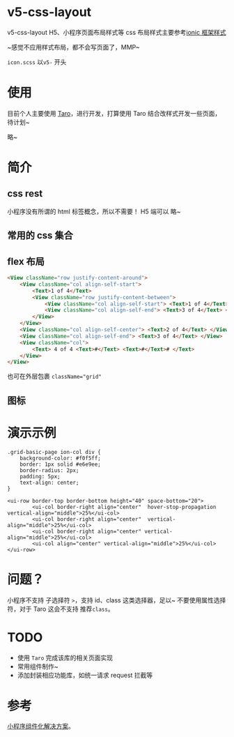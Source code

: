 # v5-css-layout

v5-css-layout H5、小程序页面布局样式等
css 布局样式主要参考[ionic 框架样式](https://ionicframework.com/docs/api/components/grid/Grid)

~感觉不应用样式布局，都不会写页面了，MMP~

`icon.scss` 以`v5-` 开头

# 使用

目前个人主要使用 [Taro](https://github.com/NervJS/taro)，进行开发，打算使用 Taro 结合改样式开发一些页面，待计划~

略~

# 简介

## css rest

小程序没有所谓的 html 标签概念，所以不需要！
H5 端可以
略~

## 常用的 css 集合

## flex 布局

```html
<View className="row justify-content-around">
    <View className="col align-self-start">
        <Text>1 of 4</Text>
        <View className="row justify-content-between">
            <View className="col align-self-start"> <Text>1 of 4</Text> </View>
            <View className="col align-self-end"> <Text>3 of 4</Text> </View>
        </View>
    </View>
    <View className="col align-self-center"> <Text>2 of 4</Text> </View>
    <View className="col align-self-end"> <Text>3 of 4</Text> </View>
    <View className="col">
        <Text> 4 of 4 <Text>#</Text> <Text>#</Text># </Text>
    </View>
</View>
```

也可在外层包裹 `className="grid"`

## 图标

# 演示示例

```
.grid-basic-page ion-col div {
    background-color: #f0f5ff;
    border: 1px solid #e6e9ee;
    border-radius: 2px;
    padding: 5px;
    text-align: center;
}
```

```
<ui-row border-top border-bottom height="40" space-bottom="20">
        <ui-col border-right align="center"  hover-stop-propagation vertical-align="middle">25%</ui-col>
        <ui-col border-right align="center"  vertical-align="middle">25%</ui-col>
        <ui-col border-right align="center" vertical-align="middle">25%</ui-col>
        <ui-col align="center" vertical-align="middle">25%</ui-col>
</ui-row>
```

# 问题？

小程序不支持 子选择符 `>`，支持 id、class 这类选择器，足以~
不要使用属性选择符，对于 Taro 这会不支持
推荐`class`。

# TODO

-   使用 `Taro` 完成该库的相关页面实现
-   常用组件制作~
-   添加封装相应功能库，如统一请求 request 拦截等

# 参考

[小程序组件化解决方案](http://www.wetouch.net/touchwx_doc/transform/transform/transform)。
